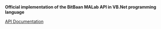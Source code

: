**Official implementation of the BitBaan MALab API in VB.Net programming language**

[API Documentation](https://malab.bitbaan.com/en/docs/api)


